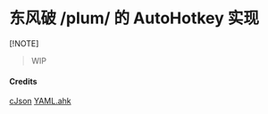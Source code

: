 # 东风破 /plum/ 的 AutoHotkey 实现

[!NOTE]
> WIP

#### Credits
[cJson](https://github.com/G33kDude/cJson.ahk)
[YAML.ahk](https://github.com/thqby/ahk2_lib/blob/1c08decaffde115b731425f60be66cf5ade1a091/YAML.ahk)
